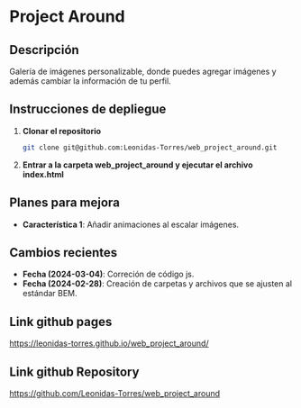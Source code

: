 # Project Around


## Descripción

Galería de imágenes personalizable, donde puedes agregar imágenes y además cambiar la información de tu perfil.


## Instrucciones de depliegue

1. **Clonar el repositorio**
    ```bash
    git clone git@github.com:Leonidas-Torres/web_project_around.git
    ```

2. **Entrar a la carpeta web_project_around y ejecutar el archivo index.html**


## Planes para mejora

- **Característica 1**: Añadir animaciones al escalar imágenes.


## Cambios recientes
- **Fecha (2024-03-04)**: Correción de código js.
- **Fecha (2024-02-28)**: Creación de carpetas y archivos que se ajusten al estándar BEM.

## Link github pages
https://leonidas-torres.github.io/web_project_around/

## Link github Repository
https://github.com/Leonidas-Torres/web_project_around